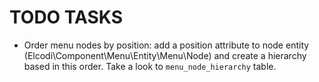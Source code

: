 TODO TASKS
==========

* Order menu nodes by position: add a position attribute to node entity (Elcodi\Component\Menu\Entity\Menu\Node) and create a hierarchy based in this order. Take a look to `menu_node_hierarchy` table.
